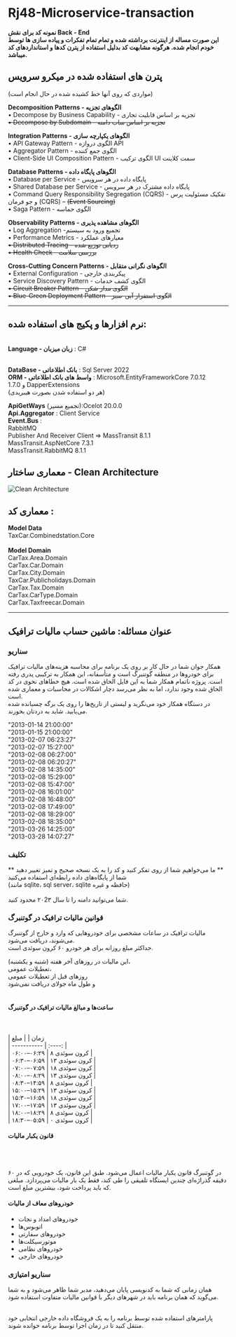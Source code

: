 # Rj48-Microservice-transaction


**نمونه کد برای نقش Back - End**
<br>
**این صورت مساله از اینترنت برداشته شده و تمام تمام تفکرات و پیاده سازی ها توسط خودم انجام شده. هرگونه مشابهت کد بدلیل استفاده از پترن کدها و استانداردهای کد میباشد.**

## پترن های استفاده شده در میکرو سرویس
(مواردی که روی آنها خط کشیده شده در حال انجام است)

**Decomposition Patterns      -   الگوهای تجزیه**
 <br>
•	Decompose by Business Capability -  تجزیه بر اساس قابلیت تجاری   <br>
~~•	Decompose by Subdomain  -  تجزیه بر اساس ساب دامنه~~  <br>

**Integration Patterns - الگوهای یکپارچه سازی**
<br>
•	API Gateway Pattern -  الگوی دروازه API  <br>
•	Aggregator Pattern -   الگوی جمع کننده  <br>
•	Client-Side UI Composition Pattern -  الگوی ترکیب UI سمت کلاینت  <br>

 **Database Patterns - الگوهای پایگاه داده**
 <br>
•	Database per Service - پایگاه داده در هر سرویس  <br>
•	Shared Database per Service - پایگاه داده مشترک در هر سرویس  <br>
•	Command Query Responsibility Segregation (CQRS) -  تفکیک مسئولیت پرس و جو فرمان (CQRS) – ~~(Event Sourcing)~~
<br>
•	Saga Pattern - الگوی حماسه  <br>

 **Observability Patterns - الگوهای مشاهده پذیری**
 <br>
•	Log Aggregation -تجمیع ورود به سیستم   <br>
•	Performance Metrics -  معیارهای عملکرد  <br>
~~•	Distributed Tracing - ردیابی توزیع شده~~  <br>
~~•	Health Check - بررسی سلامت~~  <br>

 **Cross-Cutting Concern Patterns - الگوهای نگرانی متقابل**
 <br>
•	External Configuration -  پیکربندی خارجی  <br>
•	Service Discovery Pattern -  الگوی کشف خدمات  <br>
~~•	Circuit Breaker Pattern - الگوی مدار شکن~~  <br>
~~•	Blue-Green Deployment Pattern -  الگوی استقرار آبی-سبز~~  <br>

--------------------------------------------------------------------------------------------------------------


## نرم افزارها و پکیج های استفاده شده:

<br>**Language - زبان میزبان** : C#

<br>**DataBase - بانک اطلاعاتی** : Sql Server 2022
<br>
**ORM - واسط های بانک اطلاعاتی** : Microsoft.EntityFrameworkCore 7.0.12
<br>
و 1.7.0  DapperExtensions
<br>
(هر دو استفاده شدن بصورت هیبریدی)
<br>

**ApiGetWays** (تجمیع مسیر):Ocelot 20.0.0 <br>
**Api.Aggregator** : Client Service <br>
**Event.Bus** : <br>
RabbitMQ  <br>
Publisher And Receiver Client => MassTransit 8.1.1 <br>
MassTransit.AspNetCore 7.3.1 <br>
MassTransit.RabbitMQ 8.1.1 <br>

## معماری ساختار -  Clean Architecture
![Clean Architecture](https://i.postimg.cc/qMfzSqBd/Clean-Architecture-NET-Core.jpg)
 
## معماری کد :  

**Model Data** <br>
 TaxCar.Combinedstation.Core <br>
<br>
**Model Domain**
<br>
CarTax.Area.Domain <br>
CarTax.Car.Domain <br>
CarTax.City.Domain <br>
TaxCar.Publicholidays.Domain <br>
CarTax.Tax.Domain <br>
CarTax.CarType.Domain <br>
CarTax.Taxfreecar.Domain <br>



----------------------------------------------------------------------------------------------------------------


## عنوان مسائله: ماشین حساب مالیات ترافیک

### سناریو

همکار جوان شما در حال کار بر روی یک برنامه برای محاسبه هزینه‌های مالیات ترافیک برای خودروها در منطقه گوتنبرگ است و متأسفانه، این همکار به ترکیبی پدری رفته است. پروژه ناتمام همکار شما به این فایل الحاق شده است. هیچ خطاهای نحوی در کد الحاق شده وجود ندارد، اما به نظر می‌رسد دچار اشکالات در 
محاسبات و معماری شده است.
<br>
در دستگاه همکار خود می‌نگرید و لیستی از تاریخ‌ها را روی یک برگه چسبانده شده می‌یابید. شاید به دردتان بخورند.
<br>

"2013-01-14 21:00:00" <br>
"2013-01-15 21:00:00" <br>
"2013-02-07 06:23:27" <br>
"2013-02-07 15:27:00" <br>
"2013-02-08 06:27:00" <br>
"2013-02-08 06:20:27" <br>
"2013-02-08 14:35:00" <br>
"2013-02-08 15:29:00" <br>
"2013-02-08 15:47:00" <br>
"2013-02-08 16:01:00" <br>
"2013-02-08 16:48:00" <br>
"2013-02-08 17:49:00" <br>
"2013-02-08 18:29:00" <br>
"2013-02-08 18:35:00" <br>
"2013-03-26 14:25:00" <br>
"2013-03-28 14:07:27" <br>





### تکلیف
** ما می‌خواهیم شما از روی تفکر کنید و کد را به یک نسخه صحیح و تمیز تغییر دهید **
<br>
شما از پایگاه‌های داده رابطه‌ای استفاده می‌کنید <br>
(مانند sqlite، sql server، sqlite حافظه و غیره) <br>
<br>
شما می‌توانید دامنه را تا سال ۲۰2۳ محدود کنید. <br>

### قوانین مالیات ترافیک در گوتنبرگ
مالیات ترافیک در ساعات مشخصی برای خودروهایی که وارد و خارج از گوتنبرگ می‌شوند، دریافت می‌شود.
<br>
حداکثر مبلغ روزانه برای هر خودرو ۶۰ کرون سوئدی است.
<br>


این مالیات در روزهای آخر هفته (شنبه و یکشنبه)،
<br>
 تعطیلات عمومی،
 <br>
 روزهای قبل از تعطیلات عمومی
 <br>
 و طول ماه جولای دریافت نمی‌شود
 <br>
 <br>

#### ساعت‌ها و مبالغ مالیات ترافیک در گوتنبرگ
<br>
<br>
| زمان        |    | مبلغ 
<br>
| ----------- |                     :----: |
<br>
| ۰۶:۰۰–۰۶:۲۹ |   ۸ کرون سوئدی |
<br>
| ۰۶:۳۰–۰۶:۵۹ | ۱۳ کرون سوئدی |
<br>
| ۰۷:۰۰–۰۷:۵۹ | ۱۸ کرون سوئدی |
<br>
| ۰۸:۰۰–۰۸:۲۹ | ۱۳ کرون سوئدی |
<br>
| ۰۸:۳۰–۱۴:۵۹ |   ۸ کرون سوئدی |
<br>
| ۱۵:۰۰–۱۵:۲۹ | ۱۳ کرون سوئدی |
<br>
| ۱۵:۳۰–۱۶:۵۹ | ۱۸ کرون سوئدی |
<br>
| ۱۷:۰۰–۱۷:۵۹ | ۱۳ کرون سوئدی |
<br>
| ۱۸:۰۰–۱۸:۲۹ |   ۸ کرون سوئدی |
<br>
| ۱۸:۳۰–۰۵:۵۹ |   ۰ کرون سوئدی |
<br>

#### قانون یکبار مالیات
<br><br>

در گوتنبرگ قانون یکبار مالیات اعمال می‌شود. طبق این قانون، یک خودرویی که در ۶۰ دقیقه گذراژه‌ای چندین ایستگاه تلفیقی را طی کند، فقط یک بار مالیات می‌پردازد. مبلغی که باید پرداخت شود، بیشترین مبلغ است.
<br>

#### خودروهای معاف از مالیات

- خودروهای امداد و نجات
- اتوبوس‌ها
- خودروهای سفارتی
- موتورسیکلت‌ها
- خودروهای نظامی
- خودروهای خارجی

### سناریو امتیازی

همان زمانی که شما به کدنویسی پایان می‌دهید، مدیر شما ظاهر می‌شود و به شما می‌گوید که همان برنامه باید در شهرهای دیگر با قوانین مالیات متفاوت استفاده شود.
<br><br>

پارامترهای استفاده شده توسط برنامه را به یک فروشگاه داده خارجی انتخابی خود منتقل کنید تا در زمان اجرا توسط برنامه خوانده شوند.
<br>



